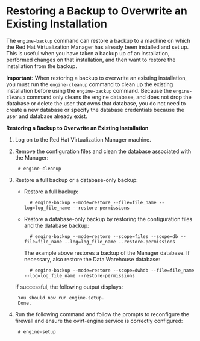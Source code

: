 # Restoring a Backup to Overwrite an Existing Installation

The `engine-backup` command can restore a backup to a machine on which the Red Hat Virtualization Manager has already been installed and set up. This is useful when you have taken a backup up of an installation, performed changes on that installation, and then want to restore the installation from the backup.

**Important:** When restoring a backup to overwrite an existing installation, you must run the `engine-cleanup` command to clean up the existing installation before using the `engine-backup` command. Because the `engine-cleanup` command only cleans the engine database, and does not drop the database or delete the user that owns that database, you do not need to create a new database or specify the database credentials because the user and database already exist.

**Restoring a Backup to Overwrite an Existing Installation**

1. Log on to the Red Hat Virtualization Manager machine.

2. Remove the configuration files and clean the database associated with the Manager:

        # engine-cleanup

3. Restore a full backup or a database-only backup:

    * Restore a full backup:

            # engine-backup --mode=restore --file=file_name --log=log_file_name --restore-permissions

    * Restore a database-only backup by restoring the configuration files and the database backup:

            # engine-backup --mode=restore --scope=files --scope=db --file=file_name --log=log_file_name --restore-permissions

        The example above restores a backup of the Manager database. If necessary, also restore the Data Warehouse database:

            # engine-backup --mode=restore --scope=dwhdb --file=file_name --log=log_file_name --restore-permissions

    If successful, the following output displays:

        You should now run engine-setup.
        Done.

4. Run the following command and follow the prompts to reconfigure the firewall and ensure the <literal>ovirt-engine</literal> service is correctly configured:

        # engine-setup
